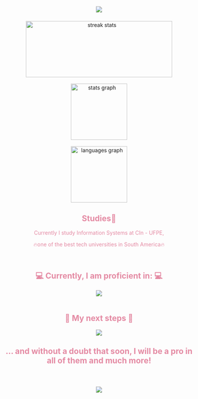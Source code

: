 <h1 align="center">
    <img src="https://readme-typing-svg.herokuapp.com?font=Amatic+SC&size=33&duration=1500&pause=1000&color=E48AA3&background=74CCEA00&center=true&vCenter=true&random=false&width=435&lines=Hi+There%F0%9F%91%8A!+I'm+Matheus+Pessoa!;...and+i'm+Frontend+Developer💻" />
</h1>

###

<div align="center">
<img width=390 src="https://github-readme-streak-stats-salesp07.vercel.app/?user=matheusopessoa&count_private=false&theme=dracula&border_radius=10" height="150" alt="streak stats"/>
</div>
<br>
<div align="center">
  <img src="https://github-readme-stats.vercel.app/api?username=matheusopessoa&hide_title=false&hide_rank=false&show_icons=true&include_all_commits=true&count_private=true&disable_animations=true&theme=dracula&locale=en&border_radius=10" height="150"  alt="stats graph"  />
</div>
<br>
<div align="center">
  <img src="https://github-readme-stats.vercel.app/api/top-langs?username=matheusopessoa&locale=en&hide_title=false&layout=compact&card_width=320&langs_count=5&theme=dracula&border_radius=10" height="150" alt="languages graph"  />
</div>

<h2 align="center" style="color: #e48aa3;">Studies📕</h2>
<p align="center" style="color: #e48aa3;">Currently I study Information Systems at CIn - UFPE,</p>
<p align="center" style="color: #e48aa3;">🔥one of the best tech universities in South America🔥</p>

<br>

<div align="center">


  <h2 align="center" style="color: #e48aa3">💻 Currently, I am proficient in: 💻</h2>
<img src="https://skillicons.dev/icons?i=javascript,python,css,html,vscode,github,git" />
</div>

<br>

<div align="center">
 <h2 align="center" style="color: #e48aa3">📌 My next steps 📌</h2>
<img src="https://skillicons.dev/icons?i=typescript,nextjs,react,tailwind,firebase,nodejs" />
 <h2 align="center" style="color: #e48aa3">... and without a doubt that soon, I will be a pro in all of them and much more!</h2>

</div>

<br>

<h3 align="center">
    <img src="https://readme-typing-svg.herokuapp.com?font=Amatic+SC&size=33&duration=1500&pause=1000&color=E48AA3&background=74CCEA00&center=true&vCenter=true&random=false&width=435&lines=Thanks+for+visiting!+%F0%9F%91%8B;Shoot+me+a+message+on+Linkedin!;matheuspessoadev">
</h3>



